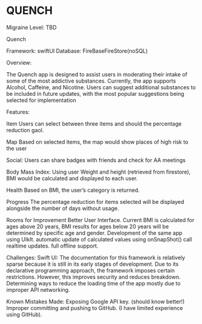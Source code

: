 #  QUENCH

Migraine Level: TBD

Quench

Framework: swiftUI
Database: FireBaseFireStore(noSQL)

Overview:

The Quench app is designed to assist users in moderating their intake of some of the most addictive substances. Currently, the app supports Alcohol, Caffeine, and Nicotine. Users can suggest additional substances to be included in future updates, with the most popular suggestions being selected for implementation 

Features:

Item
Users can select between three items and should the percentage reduction gaol.

Map
Based on selected items, the map would show places of high risk to the user

Social:
Users can share badges with friends and check for AA meetings

Body Mass Index:
Using user Weight and height (retrieved from firestore), BMI would be calculated and displayed to each user.

Health
Based on BMI, the user’s category is returned.

Progress
The percentage reduction for items selected will be displayed alongside the number of days without usage.

Rooms for Improvement
Better User Interface.
Current BMI is calculated for ages above 20 years, BMI results for ages below 20 years will be determined by specific age and gender.
Development of the same app using UIkIt.
automatic update of calculated values using onSnapShot() call realtime updates.
full offline support.

Challenges:
Swift UI: The documentation for this framework is relatively sparse because it is still in its early stages of development.
Due to its declarative programming approach, the framework imposes certain restrictions. However, this improves security and reduces breakdown.
Determining ways to reduce the loading time of the app mostly due to improper API networking. 


Known Mistakes Made:
Exposing Google API key. (should know better!)
Improper committing and pushing to GitHub. (I have limited experience using GitHub).








